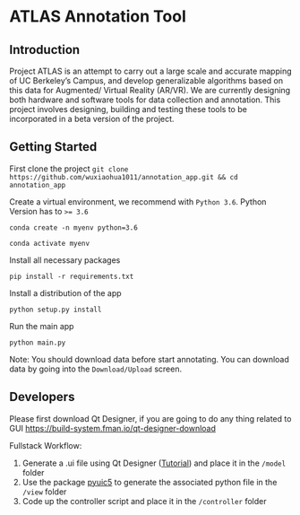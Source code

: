 # ATLAS Annotation Tool


## Introduction
Project ATLAS is an attempt to carry out a large scale and accurate mapping of UC Berkeley’s Campus, and develop generalizable algorithms based on this data for Augmented/ Virtual Reality (AR/VR). We are currently designing both hardware and software tools for data collection and annotation. This project involves designing, building and testing these tools to be incorporated in a beta version of the project.

## Getting Started
First clone the project
`git clone https://github.com/wuxiaohua1011/annotation_app.git && cd annotation_app`

Create a virtual environment, we recommend with `Python 3.6`. Python Version has to `>= 3.6`

`conda create -n myenv python=3.6`

`conda activate myenv`

Install all necessary packages

`pip install -r requirements.txt`

Install a distribution of the app

`python setup.py install`

Run the main app

`python main.py`

Note: You should download data before start annotating. You can download data by going into the `Download/Upload` screen.



## Developers
Please first download Qt Designer, if you are going to do any thing related to GUI
https://build-system.fman.io/qt-designer-download

Fullstack Workflow:
1. Generate a .ui file using Qt Designer ([Tutorial](https://www.youtube.com/watch?v=Dmo8eZG5I2w)) and place it in the `/model` folder
2. Use the package [pyuic5](https://www.riverbankcomputing.com/static/Docs/PyQt5/designer.html#pyuic5) to generate the associated python file in the `/view` folder
3. Code up the controller script and place it in the `/controller` folder
